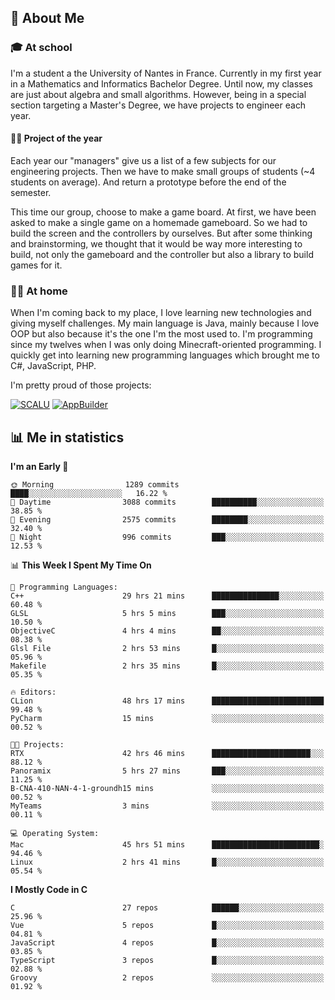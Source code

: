 ## 👀 About Me

### 🎓 At school

I'm a student a the University of Nantes in France. Currently in my first year in a Mathematics and Informatics Bachelor Degree. Until now, my classes are just about algebra and small algorithms. However, being in a special section targeting a Master's Degree, we have projects to engineer each year. 

#### 🔧🔬 Project of the year

Each year our "managers" give us a list of a few subjects for our engineering projects. Then we have to make small groups of students (~4 students on average). And return a prototype before the end of the semester.

This time our group, choose to make a game board. At first, we have been asked to make a single game on a homemade gameboard. So we had to build the screen and the controllers by ourselves. 
But after some thinking and brainstorming, we thought that it would be way more interesting to build, not only the gameboard and the controller but also a library to build games for it.

### 👨‍💻 At home

When I'm coming back to my place, I love learning new technologies and giving myself challenges. My main language is Java, mainly because I love OOP but also because it's the one I'm the most used to. I'm programming since my twelves when I was only doing Minecraft-oriented programming.  I quickly get into learning new programming languages which brought me to C#, JavaScript, PHP. 

I'm pretty proud of those projects:

[![SCALU](https://github-readme-stats.vercel.app/api/pin?username=renardfute&repo=SCALU)](https://github.com/renardfute/scalu)
[![AppBuilder](https://github-readme-stats.vercel.app/api/pin?username=pulsedev2&repo=AppBuilder)](https://github.com/pulsedev2/AppBuilder)

## 📊 Me in statistics
<!--START_SECTION:waka-->
**I'm an Early 🐤** 

```text
🌞 Morning                1289 commits        ████░░░░░░░░░░░░░░░░░░░░░   16.22 % 
🌆 Daytime                3088 commits        ██████████░░░░░░░░░░░░░░░   38.85 % 
🌃 Evening                2575 commits        ████████░░░░░░░░░░░░░░░░░   32.40 % 
🌙 Night                  996 commits         ███░░░░░░░░░░░░░░░░░░░░░░   12.53 % 
```


📊 **This Week I Spent My Time On** 

```text
💬 Programming Languages: 
C++                      29 hrs 21 mins      ███████████████░░░░░░░░░░   60.48 % 
GLSL                     5 hrs 5 mins        ███░░░░░░░░░░░░░░░░░░░░░░   10.50 % 
ObjectiveC               4 hrs 4 mins        ██░░░░░░░░░░░░░░░░░░░░░░░   08.38 % 
Glsl File                2 hrs 53 mins       █░░░░░░░░░░░░░░░░░░░░░░░░   05.96 % 
Makefile                 2 hrs 35 mins       █░░░░░░░░░░░░░░░░░░░░░░░░   05.35 % 

🔥 Editors: 
CLion                    48 hrs 17 mins      █████████████████████████   99.48 % 
PyCharm                  15 mins             ░░░░░░░░░░░░░░░░░░░░░░░░░   00.52 % 

🐱‍💻 Projects: 
RTX                      42 hrs 46 mins      ██████████████████████░░░   88.12 % 
Panoramix                5 hrs 27 mins       ███░░░░░░░░░░░░░░░░░░░░░░   11.25 % 
B-CNA-410-NAN-4-1-groundh15 mins             ░░░░░░░░░░░░░░░░░░░░░░░░░   00.52 % 
MyTeams                  3 mins              ░░░░░░░░░░░░░░░░░░░░░░░░░   00.11 % 

💻 Operating System: 
Mac                      45 hrs 51 mins      ████████████████████████░   94.46 % 
Linux                    2 hrs 41 mins       █░░░░░░░░░░░░░░░░░░░░░░░░   05.54 % 
```

**I Mostly Code in C** 

```text
C                        27 repos            ██████░░░░░░░░░░░░░░░░░░░   25.96 % 
Vue                      5 repos             █░░░░░░░░░░░░░░░░░░░░░░░░   04.81 % 
JavaScript               4 repos             █░░░░░░░░░░░░░░░░░░░░░░░░   03.85 % 
TypeScript               3 repos             █░░░░░░░░░░░░░░░░░░░░░░░░   02.88 % 
Groovy                   2 repos             ░░░░░░░░░░░░░░░░░░░░░░░░░   01.92 % 
```




<!--END_SECTION:waka-->
